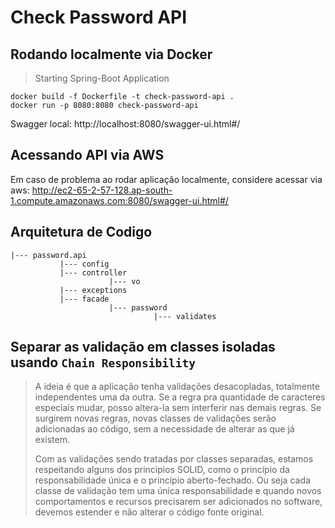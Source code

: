 # Check Password API 


## Rodando localmente via Docker


> Starting Spring-Boot Application
```shell
docker build -f Dockerfile -t check-password-api .
docker run -p 8080:8080 check-password-api
```
Swagger local: http://localhost:8080/swagger-ui.html#/
## Acessando API via AWS

Em caso de problema ao rodar aplicação localmente, considere acessar via aws: http://ec2-65-2-57-128.ap-south-1.compute.amazonaws.com:8080/swagger-ui.html#/



## Arquitetura de Codigo

```
|--- password.api
           |--- config
           |--- controller          
                      |--- vo
           |--- exceptions
           |--- facade
                      |--- password
                                |--- validates
```                                                       

## Separar as validação em classes isoladas usando  `Chain Responsibility`
>  A ideia é que a aplicação tenha validações desacopladas, totalmente independentes uma da outra.
>  Se a regra pra quantidade de caracteres especiais mudar, posso altera-la sem interferir nas demais regras.
>  Se surgirem novas regras, novas classes de validações serão adicionadas ao código, 
>  sem a necessidade de alterar as que já existem.
> 
>  Com as validações sendo tratadas por classes separadas, estamos respeitando alguns dos principios SOLID, 
>  como o princípio da responsabilidade única e o princípio aberto-fechado.
>  Ou seja cada classe de validação tem uma única responsabilidade e 
>  quando novos comportamentos e recursos precisarem ser adicionados no software, devemos estender 
>  e não alterar o código fonte original.




